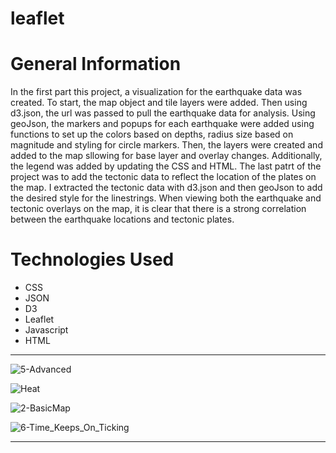 # leaflet

# General Information
In the first part this project, a visualization for the earthquake data was created. To start, the map object and tile layers were added. Then using d3.json, the url was passed to pull the earthquake data for analysis. Using geoJson, the markers and popups for each earthquake were added using functions to set up the colors based on depths, radius size based on magnitude and styling for circle markers. Then, the layers were created and added to the map sllowing for base layer and overlay changes. Additionally, the legend was added by updating the CSS and HTML. The last patrt of the project was to add the tectonic data to reflect the location of the plates on the map. I extracted the tectonic data with d3.json and then geoJson to add the desired style for the linestrings. When viewing both the earthquake and tectonic overlays on the map, it is clear that there is a strong correlation between the earthquake locations and tectonic plates.

# Technologies Used
* CSS
* JSON
* D3
* Leaflet
* Javascript
* HTML
-----------------------------------------------------------------------------
![5-Advanced](https://github.com/simpelaki/earthquakes-analysis/assets/117967087/5e9245e2-5399-4032-adbe-89a25a22e0d3)

![Heat](https://github.com/simpelaki/earthquakes-analysis/assets/117967087/8414d980-936d-47c9-b82e-aacf2d0a7a39)

![2-BasicMap](https://github.com/simpelaki/earthquakes-analysis/assets/117967087/b7581179-0bd2-4940-828e-7ae5d83e4579)

![6-Time_Keeps_On_Ticking](https://github.com/simpelaki/earthquakes-analysis/assets/117967087/31e1987f-cb06-424f-920a-56540d728502)

----------------------------------------------------------------------------------------
